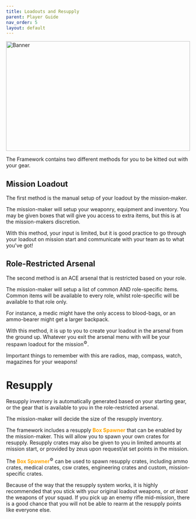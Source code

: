 ```yaml
---
title: Loadouts and Resupply        
parent: Player Guide
nav_order: 5
layout: default
---
```


<img src="https://jamio.github.io/JM_MissionFrameworkDocs/docs/assets/loadouts.png" alt="Banner" style="width: 100%; max-height: 300px; object-fit: cover;" />

The Framework contains two different methods for you to be kitted out with your gear.

## Mission Loadout

The first method is the manual setup of your loadout by the mission-maker.

The mission-maker will setup your weaponry, equipment and inventory. You may be given boxes that will give you access to extra items, but this is at the mission-makers discretion.

With this method, your input is limited, but it is good practice to go through your loadout on mission start and communicate with your team as to what you've got!


## Role-Restricted Arsenal

The second method is an ACE arsenal that is restricted based on your role.

The mission-maker will setup a list of common AND role-specific items. Common items will be available to every role, whilst role-specific will be available to that role only.

For instance, a medic might have the only access to blood-bags, or an ammo-bearer might get a larger backpack.

With this method, it is up to you to create your loadout in the arsenal from the ground up. Whatever you exit the arsenal menu with will be your respawn loadout for the mission<sup>⚙️</sup>.

Important things to remember with this are radios, map, compass, watch, magazines for your weapons!


# Resupply

Resupply inventory is automatically generated based on your starting gear, or the gear that is available to you in the role-restricted arsenal.

The mission-maker will decide the size of the resupply inventory.

The framework includes a resupply <span style="color: orange; font-weight: bold;">Box Spawner</span> that can be enabled by the mission-maker. This will allow you to spawn your own crates for resupply. Resupply crates may also be given to you in limited amounts at mission start, or provided by zeus upon request/at set points in the mission.

The <span style="color: orange; font-weight: bold;">Box Spawner</span><sup>⚙️</sup> can be used to spawn resupply crates, including ammo crates, medical crates, csw crates, engineering crates and custom, mission-specific crates.

Because of the way that the resupply system works, it is highly recommended that you stick with your original loadout weapons, or <i>at least</i> the weapons of your squad. If you pick up an enemy rifle mid-mission, there is a good chance that you will not be able to rearm at the resupply points like everyone else.

